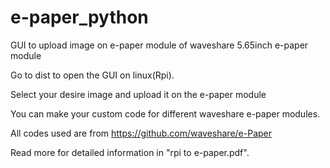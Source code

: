 # e-paper_python
GUI to upload image on e-paper module of waveshare 5.65inch e-paper module 


Go to dist to open the GUI on linux(Rpi). 

Select your desire image and upload it on the e-paper module 

You can make your custom code for different waveshare e-paper modules.

All codes used are from https://github.com/waveshare/e-Paper

Read more for detailed information in "rpi to e-paper.pdf".
